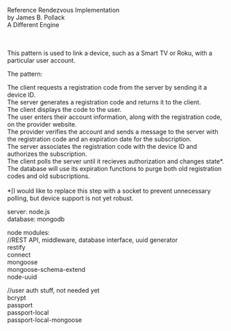 Reference Rendezvous Implementation<br>
by James B. Pollack<br>
A Different Engine<br>
<br>
<br>

This pattern is used to link a device, such as a Smart TV or Roku, with a particular user account.<br>

The pattern:<br>

The client requests a registration code from the server by sending it a device ID.<br>
The server generates a registration code and returns it to the client.<br>
The client displays the code to the user.<br>
The user enters their account information, along with the registration code, on the provider website.<br>
The provider verifies the account and sends a message to the server with the registration code and an expiration date for the subscription.<br>
The server associates the registration code with the device ID and authorizes the subscription.<br>
The client polls the server until it recieves authorization and changes state*.<br>
The database will use its expiration functions to purge both old registration codes and old subscriptions.<br>
<br>
*[I would like to replace this step with a socket to prevent unnecessary polling, but device support is not yet robust.<br>




server: node.js<br>
database: mongodb<br>

node modules: <br>
//REST API, middleware, database interface, uuid generator<br>
restify<br>
connect<br>
mongoose<br>
mongoose-schema-extend<br>
node-uuid<br>


//user auth stuff, not needed yet<br>
bcrypt<br>
passport<br>
passport-local<br>
passport-local-mongoose<br>



